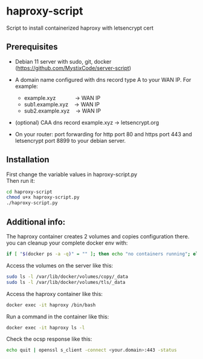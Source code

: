 # haproxy-script
Script to install containerized haproxy with letsencrypt cert

## Prerequisites
- Debian 11 server with sudo, git, docker (https://github.com/MystixCode/server-script)
- A domain name configured with dns record type A to your WAN IP. For example:
  - example.xyz&nbsp;&nbsp;&nbsp;&nbsp;&nbsp;&nbsp;&nbsp;&nbsp;&nbsp;&nbsp;&nbsp;&nbsp;&nbsp;->  WAN IP
  - sub1.example.xyz&nbsp;&nbsp;&nbsp;&nbsp;->  WAN IP
  - sub2.example.xyz&nbsp;&nbsp;&nbsp;&nbsp;->  WAN IP
 - (optional) CAA dns record example.xyz -> letsencrypt.org
  
- On your router: port forwarding for http port 80 and https port 443 and letsencrypt port 8899 to your debian server.

## Installation

First change the variable values in haproxy-script.py \
Then run it:

```bash
cd haproxy-script
chmod u+x haproxy-script.py
./haproxy-script.py
```

## Additional info:
The haproxy container creates 2 volumes and copies configuration there. you can cleanup your complete docker env with:
```bash
if [ "$(docker ps -a -q)" = "" ]; then echo "no containers running"; else docker kill $(docker ps -a -q); fi && docker system prune --volumes -af
```

Access the volumes on the server like this:
```bash
sudo ls -l /var/lib/docker/volumes/copy/_data
sudo ls -l /var/lib/docker/volumes/tls/_data
```

Access the haproxy container like this:
```bash
docker exec -it haproxy /bin/bash
```

Run a command in the container like this:
```bash
docker exec -it haproxy ls -l
```

Check the ocsp response like this:
```bash
echo quit | openssl s_client -connect <your.domain>:443 -status
```
